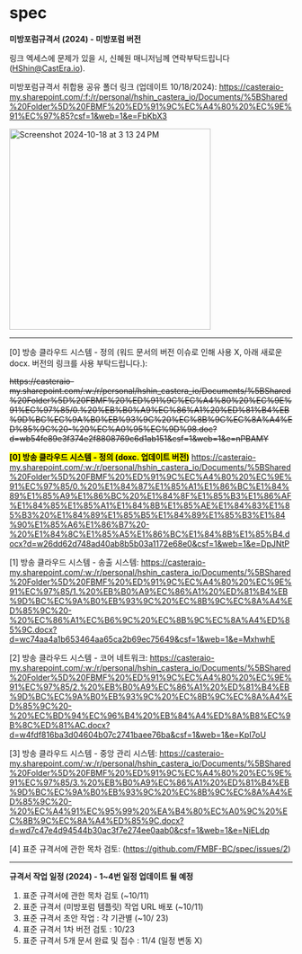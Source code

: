 # spec

**미방포럼규격서 (2024) - 미방포럼 버전**

링크 엑세스에 문제가 있을 시, 신혜원 매니저님께 연락부탁드립니다 (HShin@CastEra.io).

미방포럼규격서 취합용 공유 폴더 링크 (업데이트 10/18/2024):
https://casteraio-my.sharepoint.com/:f:/r/personal/hshin_castera_io/Documents/%5BShared%20Folder%5D%20FBMF%20%ED%91%9C%EC%A4%80%20%EC%9E%91%EC%97%85?csf=1&web=1&e=FbKbX3

<img width="358" alt="Screenshot 2024-10-18 at 3 13 24 PM" src="https://github.com/user-attachments/assets/6b493c35-a55e-46f7-af27-f18feea183b7">

--------

[0] 방송 클라우드 시스템 - 정의 (워드 문서의 버전 이슈로 인해 사용 X, 아래 새로운 docx. 버전의 링크를 사용 부탁드립니다.):
<p><s> https://casteraio-my.sharepoint.com/:w:/r/personal/hshin_castera_io/Documents/%5BShared%20Folder%5D%20FBMF%20%ED%91%9C%EC%A4%80%20%EC%9E%91%EC%97%85/0.%20%EB%B0%A9%EC%86%A1%20%ED%81%B4%EB%9D%BC%EC%9A%B0%EB%93%9C%20%EC%8B%9C%EC%8A%A4%ED%85%9C%20-%20%EC%A0%95%EC%9D%98.doc?d=wb54fe89e3f374e2f8808769c6d1ab151&csf=1&web=1&e=nPBAMY </s></p>


<mark>**[0] 방송 클라우드 시스템 - 정의 (doxc. 업데이트 버전)**</mark>
https://casteraio-my.sharepoint.com/:w:/r/personal/hshin_castera_io/Documents/%5BShared%20Folder%5D%20FBMF%20%ED%91%9C%EC%A4%80%20%EC%9E%91%EC%97%85/0.%20%E1%84%87%E1%85%A1%E1%86%BC%E1%84%89%E1%85%A9%E1%86%BC%20%E1%84%8F%E1%85%B3%E1%86%AF%E1%84%85%E1%85%A1%E1%84%8B%E1%85%AE%E1%84%83%E1%85%B3%20%E1%84%89%E1%85%B5%E1%84%89%E1%85%B3%E1%84%90%E1%85%A6%E1%86%B7%20-%20%E1%84%8C%E1%85%A5%E1%86%BC%E1%84%8B%E1%85%B4.docx?d=w26dd62d748ad40ab8b5b03a1172e68e0&csf=1&web=1&e=DpJNtP

[1] 방송 클라우드 시스템 - 송출 시스템:
https://casteraio-my.sharepoint.com/:w:/r/personal/hshin_castera_io/Documents/%5BShared%20Folder%5D%20FBMF%20%ED%91%9C%EC%A4%80%20%EC%9E%91%EC%97%85/1.%20%EB%B0%A9%EC%86%A1%20%ED%81%B4%EB%9D%BC%EC%9A%B0%EB%93%9C%20%EC%8B%9C%EC%8A%A4%ED%85%9C%20-%20%EC%86%A1%EC%B6%9C%20%EC%8B%9C%EC%8A%A4%ED%85%9C.docx?d=wc74aa4a1b653464aa65ca2b69ec75649&csf=1&web=1&e=MxhwhE

[2] 방송 클라우드 시스템 - 코어 네트워크: 
https://casteraio-my.sharepoint.com/:w:/r/personal/hshin_castera_io/Documents/%5BShared%20Folder%5D%20FBMF%20%ED%91%9C%EC%A4%80%20%EC%9E%91%EC%97%85/2.%20%EB%B0%A9%EC%86%A1%20%ED%81%B4%EB%9D%BC%EC%9A%B0%EB%93%9C%20%EC%8B%9C%EC%8A%A4%ED%85%9C%20-%20%EC%BD%94%EC%96%B4%20%EB%84%A4%ED%8A%B8%EC%9B%8C%ED%81%AC.docx?d=w4fdf816ba3d04604b07c2741baee76ba&csf=1&web=1&e=KpI7oU

[3] 방송 클라우드 시스템 - 중앙 관리 시스템:
https://casteraio-my.sharepoint.com/:w:/r/personal/hshin_castera_io/Documents/%5BShared%20Folder%5D%20FBMF%20%ED%91%9C%EC%A4%80%20%EC%9E%91%EC%97%85/3.%20%EB%B0%A9%EC%86%A1%20%ED%81%B4%EB%9D%BC%EC%9A%B0%EB%93%9C%20%EC%8B%9C%EC%8A%A4%ED%85%9C%20-%20%EC%A4%91%EC%95%99%20%EA%B4%80%EC%A0%9C%20%EC%8B%9C%EC%8A%A4%ED%85%9C.docx?d=wd7c47e4d94544b30ac3f7e274ee0aab0&csf=1&web=1&e=NiELdp

[4] 표준 규격서에 관한 목차 검토:
(https://github.com/FMBF-BC/spec/issues/2)

--------

**규격서 작업 일정 (2024) - 1~4번 일정 업데이트 될 예정**

1. 표준 규격서에 관한 목차 검토       (~10/11)
2. 표준 규격서 (미방포럼 템플릿) 작업 URL 배포 (~10/11)
3. 표준 규격서 초안 작업 : 각 기관별  (~10/ 23)
4. 표준 규격서 1차 버전 검토 : 10/23
5. 표준 규격서 5개 문서 완료 및 접수 : 11/4 (일정 변동 X)
